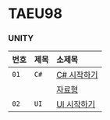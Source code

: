 # TAEU98

### UNITY
|번호|제목|소제목|
|:-|:-|:-|
|`01`|`C#`|[C# 시작하기](./posts/unity/c#/01_시작하기.md)|
|  |  |[자료형]()|
|`02`|`UI`|[UI 시작하기]()|